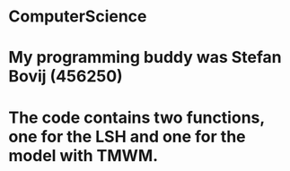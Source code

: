 # ComputerScience
# My programming buddy was Stefan Bovij (456250)

# The code contains two functions, one for the LSH and one for the model with TMWM. 
